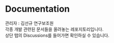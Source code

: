 # Documentation
관리자 : 김선규 연구보조원<br>
각종 개발 관련된 문서들을 올려놓는 레포지토리입니다.<br>
상단 탭의 Discussions를 들어가면 확인하실 수 있습니다.
